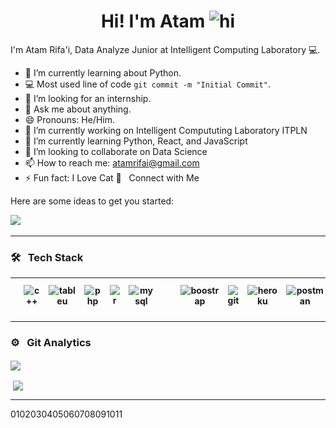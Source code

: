 <p align="center">
<h1 align="center"> Hi! I'm Atam <img src="https://user-images.githubusercontent.com/1303154/88677602-1635ba80-d120-11ea-84d8-d263ba5fc3c0.gif" width="28px" alt="hi"></h1>

I'm Atam Rifa'i, Data Analyze Junior at Intelligent Computing Laboratory 💻.

<!-- TODO: Add last video link -->

- :seedling: I’m currently learning about Python.
- :computer: Most used line of code `git commit -m "Initial Commit"`.
- 🤔 I’m looking for an internship.
- :speech_balloon: Ask me about anything.
- 😄 Pronouns: He/Him.
- 🔭 I’m currently working on Intelligent Compututing Laboratory ITPLN
- 🌱 I’m currently learning Python, React, and JavaScript
- 👯 I’m looking to collaborate on Data Science
- 📫 How to reach me: atamrifai@gmail.com
- ⚡ Fun fact: I Love Cat
🤝 &nbsp; Connect with Me

Here are some ideas to get you started:



[<img src="https://img.shields.io/badge/linkedin-%230077B5.svg?&style=for-the-badge&logo=linkedin&logoColor=white" />](https://www.linkedin.com/in/atam-sujiwanto)

<hr>

### 🛠 &nbsp; Tech Stack

|<img src="https://raw.githubusercontent.com/devicons/devicon/master/icons/python/python-original.svg" alt="python" width="40"> | <img src="https://raw.githubusercontent.com/coderjojo/coderjojo/master/img/cpp.png" alt="c++" width="40"> | <img src="https://cdn.worldvectorlogo.com/logos/tableau-software.svg" alt="tableu" width="40"> | <img src="https://www.vectorlogo.zone/logos/php/php-ar21.svg" alt="php" width="40"> |<img src="https://www.vectorlogo.zone/logos/r-project/r-project-icon.svg" alt="r" width="40"> | <img src="https://www.vectorlogo.zone/logos/mysql/mysql-ar21.svg" alt="mysql" width="40">| <img src="https://raw.githubusercontent.com/devicons/devicon/master/icons/html5/html5-original-wordmark.svg" alt="html5" width="40"> | <img src="https://raw.githubusercontent.com/devicons/devicon/master/icons/css3/css3-original-wordmark.svg" alt="css3" width="45" height="45"/> |  <img src="https://www.vectorlogo.zone/logos/getbootstrap/getbootstrap-icon.svg" alt="boostrap" width="40"> | <img src="https://www.vectorlogo.zone/logos/git-scm/git-scm-icon.svg" alt="git" width="40">  | <img src="https://www.vectorlogo.zone/logos/heroku/heroku-icon.svg" alt="heroku" width="40"> | <img src="https://www.vectorlogo.zone/logos/getpostman/getpostman-icon.svg" alt="postman" width="40"> |  <img src="https://www.vectorlogo.zone/logos/visualstudio_code/visualstudio_code-icon.svg" alt="postman" width="40">
|:-:|:-:|:-:|:-:|:-:|:-:|:-:|:-:|:-:|:-:|:-:|:-:|:-:|
<hr>

### ⚙️ &nbsp; Git Analytics
 
<p><img align="center" src="https://github-readme-stats.vercel.app/api?username=atamrifai&theme=dark&show_icons=true" /></p>
<p>&nbsp;<img align="center" src="https://github-readme-stats.vercel.app/api/top-langs/?username=atamrifai&theme=dark&layout=compact" width="410" /></p>

------
0102030405060708091011


